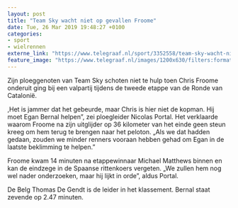 ```yaml
---
layout: post
title: "Team Sky wacht niet op gevallen Froome"
date: Tue, 26 Mar 2019 19:48:27 +0100
categories: 
- sport 
- wielrennen 
externe_link: "https://www.telegraaf.nl/sport/3352558/team-sky-wacht-niet-op-gevallen-froome"
feature_image: "https://www.telegraaf.nl/images/1200x630/filters:format(jpeg):quality(80)/cdn-kiosk-api.telegraaf.nl/123a1980-4ff8-11e9-ab10-0255c322e81b.jpg"
---
```


<p class="intro">Zijn ploeggenoten van Team Sky schoten niet te hulp toen Chris Froome onderuit ging bij een valpartij tijdens de tweede etappe van de Ronde van Catalonië.</p> <p>,Het is jammer dat het gebeurde, maar Chris is hier niet de kopman. Hij moet Egan Bernal helpen”, zei ploegleider Nicolas Portal. Het verklaarde waarom Froome na zijn uitglijder op 36 kilometer van het einde geen steun kreeg om hem terug te brengen naar het peloton. „Als we dat hadden gedaan, zouden we minder renners vooraan hebben gehad om Egan in de laatste beklimming te helpen.”</p><p>Froome kwam 14 minuten na etappewinnaar Michael Matthews binnen en kan de eindzege in de Spaanse rittenkoers vergeten. „We zullen hem nog wel nader onderzoeken, maar hij lijkt in orde”, aldus Portal.</p><p>De Belg Thomas De Gendt is de leider in het klassement. Bernal staat zevende op 2.47 minuten.</p>
